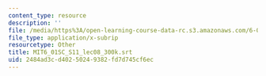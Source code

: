 ```yaml
---
content_type: resource
description: ''
file: /media/https%3A/open-learning-course-data-rc.s3.amazonaws.com/6-01sc-introduction-to-electrical-engineering-and-computer-science-i-spring-2011/2484ad3cd40250249382fd7d745cf6ec_MIT6_01SC_S11_lec08_300k.vtt
file_type: application/x-subrip
resourcetype: Other
title: MIT6_01SC_S11_lec08_300k.srt
uid: 2484ad3c-d402-5024-9382-fd7d745cf6ec
---
```

